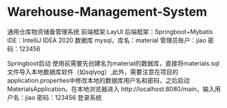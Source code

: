 # Warehouse-Management-System
通用仓库物资储备管理系统
前端框架:LayUI
后端框架：Springboot+Mybatis
IDE：IntelliJ IDEA 2020
数据库 mysql，库名：material
管理员账户：jiao 密码：123456

Springboot启动 使用前需要先创建名为material的数据库，直接将materials.sql文件导入本地数据库软件（如sqlyog）,此外，需要注意在项目的
application.properties中修改本地的数据库用户名和密码，之后启动MaterialsApplication。在本地浏览器进入
http://localhost:8080/main，输入用户名：jiao 密码：123456 登录系统
